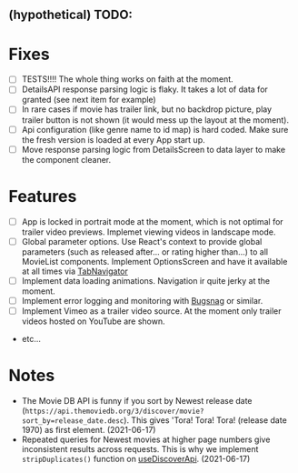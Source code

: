 ## (hypothetical) TODO:

# Fixes

- [ ] TESTS!!!! The whole thing works on faith at the moment.
- [ ] DetailsAPI response parsing logic is flaky. It takes a lot of data for granted (see next item for example)
- [ ] In rare cases if movie has trailer link, but no backdrop picture, play trailer button is not shown (it would mess up the layout at the moment).
- [ ] Api configuration (like genre name to id map) is hard coded. Make sure the fresh version is loaded at every App start up.
- [ ] Move response parsing logic from DetailsScreen to data layer to make the component cleaner.

# Features

- [ ] App is locked in portrait mode at the moment, which is not optimal for trailer video previews. Implemet viewing videos in landscape mode.
- [ ] Global parameter options. Use React's context to provide global parameters (such as released after... or rating higher than...) to all MovieList components. Implement OptionsScreen and have it available at all times via [TabNavigator](https://reactnavigation.org/docs/tab-based-navigation/)
- [ ] Implement data loading animations. Navigation ir quite jerky at the moment.
- [ ] Implement error logging and monitoring with [Bugsnag](https://www.bugsnag.com/) or similar.
- [ ] Implement Vimeo as a trailer video source. At the moment only trailer videos hosted on YouTube are shown.
- etc...

# Notes

- The Movie DB API is funny if you sort by Newest release date (`https://api.themoviedb.org/3/discover/movie?sort_by=release_date.desc`). This gives 'Tora! Tora! Tora! (release date 1970) as first element. (2021-06-17)
- Repeated queries for Newest movies at higher page numbers give inconsistent results across requests. This is why we implement `stripDuplicates()` function on [useDiscoverApi](app/hooks/useDiscoverApi.js). (2021-06-17)
